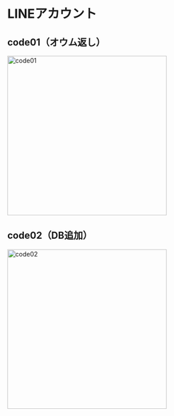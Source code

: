 # LINEアカウント

## code01（オウム返し）

<img width="360" height="360" alt="code01" src="https://github.com/user-attachments/assets/55832faa-b5bc-4968-8046-971b0c0c2778" />


## code02（DB追加）

<img width="360" height="360" alt="code02" src="https://github.com/user-attachments/assets/aed06eb4-8446-4263-b37e-acbd2d3c4d5e" />
